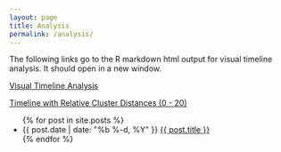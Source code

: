 ```yaml
---
layout: page
title: Analysis
permalink: /analysis/
---
```


The following links go to the R markdown html output for visual timeline analysis.  It should open in a new window.

<a href="../analysis/r_timeline/user_timeline_comparisons.html" target="_blank">Visual Timeline Analysis</a>

<a href="../analysis/r_timeline/user_timelines_relative_distances.html" target="_blank">Timeline with Relative Cluster Distances (0 - 20)</a>

<ul class="posts">
  {% for post in site.posts %}
    <li>
      <span class="post-date">{{ post.date | date: "%b %-d, %Y" }}</span>
      <a class="post-link" href="{{ post.url | prepend: site.baseurl }}">{{ post.title }}</a>
    </li>
  {% endfor %}
</ul>
